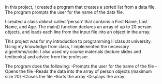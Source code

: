 In this project, I created a program that creates a sorted list from a data file.  The program prompts the user for the name of the data file. 

I created a class obkect called 'person' that contains a First Name, Last Name, and Age. The main() function declares an array of up to 20 person objects, and loads each line from the input file into an object in the array.

This project was for my introduction to programming II class at university. Using my knowledge from class, I implemented the necessary algorithms/code. I also used my course materials (lecture slides and textbooks) and advice from the professor.

The program does the following: 
-Prompts the user for the name of the file
-Opens the file
-Reads the data into the array of person objects (maximum size 20)
-Closes the file
-Sorts the array
-Displays the array






